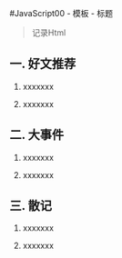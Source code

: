 #JavaScript00 - 模板 - 标题

> 记录Html

## 一. 好文推荐

1. xxxxxxx

2. xxxxxxx

## 二. 大事件

1. xxxxxxx

2. xxxxxxx

## 三. 散记

1. xxxxxxx

2. xxxxxxx